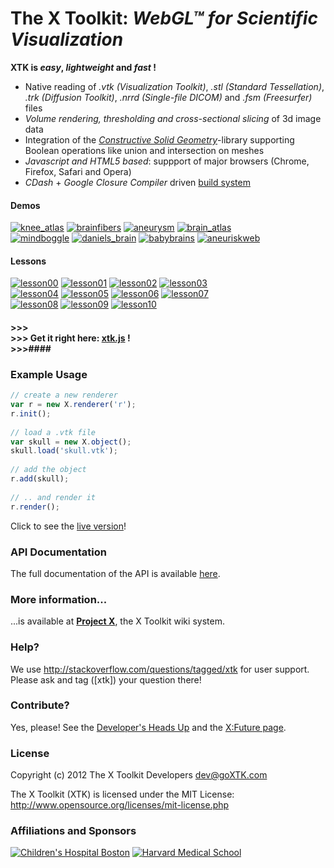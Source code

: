 # The X Toolkit: <i>WebGL&trade; for Scientific Visualization</i>

<b>XTK is <i>easy</i>, <i>lightweight</i> and <i>fast</i> !</b>

<ul>
<li>Native reading of <i>.vtk (Visualization Toolkit)</i>, <i>.stl (Standard Tessellation)</i>, <i>.trk (Diffusion Toolkit)</i>, <i>.nrrd (Single-file DICOM)</i> and <i>.fsm (Freesurfer)</i> files</li>
<li><i>Volume rendering, thresholding and cross-sectional slicing</i> of 3d image data</li>
<li>Integration of the <i><a href="http://evanw.github.com/csg.js/" target="_blank">Constructive Solid Geometry</a></i>-library supporting Boolean operations like union and intersection on meshes</li>
<li><i>Javascript and HTML5 based</i>: suppport of major browsers (Chrome, Firefox, Safari and Opera)</li>
<li><i>CDash</i> + <i>Google Closure Compiler</i> driven <a href="http://cdash.goxtk.com/index.php?project=XTK" target="_blank">build system</a></li>
</ul>

#### Demos ####
<a href="http://demos.goxtk.com/knee_atlas/"><img src="http://xtk.github.com/demos/knee_atlas/smallcaption2.png" alt="knee_atlas" title="Click me!"></a>
<a href="http://demos.goxtk.com/brainfibers/"><img src="http://xtk.github.com/demos/brainfibers/smallcaption2.png" alt="brainfibers" title="Click me!"></a>
<a href="http://demos.goxtk.com/aneurysm/"><img src="http://xtk.github.com/demos/aneurysm/smallcaption2.png" alt="aneurysm" title="Click me!"></a>
<a href="http://demos.goxtk.com/brain_atlas/"><img src="http://xtk.github.com/demos/brain_atlas/smallcaption2.png" alt="brain_atlas" title="Click me!"></a>
<br>
<a href="http://www.mindboggle.info/"><img src="http://xtk.github.com/demos/mindboggle/smallcaption2.png" alt="mindboggle" title="Click me!"></a>
<a href="http://demos.goxtk.com/daniels_brain/"><img src="http://xtk.github.com/demos/daniels_brain/smallcaption.png" alt="daniels_brain" title="Click me!"></a>
<a href="http://demos.goxtk.com/babybrains/"><img src="http://xtk.github.com/demos/babybrains/smallcaption.png" alt="babybrains" title="Click me!"></a>
<a href="http://ecm2.mathcs.emory.edu/aneurisk/"><img src="http://xtk.github.com/demos/aneuriskweb/smallcaption.png" alt="aneuriskweb" title="Click me!"></a>

#### Lessons ####
<a href="http://lessons.goxtk.com/00/"><img src="http://xtk.github.com/lessons/00/smallcaption.png" alt="lesson00" title="Click me!"></a>
<a href="http://lessons.goxtk.com/01/"><img src="http://xtk.github.com/lessons/01/smallcaption.png" alt="lesson01" title="Click me!"></a>
<a href="http://lessons.goxtk.com/02/"><img src="http://xtk.github.com/lessons/02/smallcaption.png" alt="lesson02" title="Click me!"></a>
<a href="http://lessons.goxtk.com/03/"><img src="http://xtk.github.com/lessons/03/smallcaption.png" alt="lesson03" title="Click me!"></a>
<br>
<a href="http://lessons.goxtk.com/04/"><img src="http://xtk.github.com/lessons/04/smallcaption.png" alt="lesson04" title="Click me!"></a>
<a href="http://lessons.goxtk.com/05/"><img src="http://xtk.github.com/lessons/05/smallcaption.png" alt="lesson05" title="Click me!"></a>
<a href="http://lessons.goxtk.com/06/"><img src="http://xtk.github.com/lessons/06/smallcaption.png" alt="lesson06" title="Click me!"></a>
<a href="http://lessons.goxtk.com/07/"><img src="http://xtk.github.com/lessons/07/smallcaption.png" alt="lesson07" title="Click me!"></a>
<br>
<a href="http://lessons.goxtk.com/08/"><img src="http://xtk.github.com/lessons/08/smallcaption.png" alt="lesson08" title="Click me!"></a>
<a href="http://lessons.goxtk.com/09/"><img src="http://xtk.github.com/lessons/09/smallcaption.png" alt="lesson09" title="Click me!"></a>
<a href="http://lessons.goxtk.com/10/"><img src="http://xtk.github.com/lessons/10/smallcaption.png" alt="lesson10" title="Click me!"></a>

#### >>><br>>>> Get it right here: <a href="http://get.goXTK.com/xtk.js">xtk.js</a> !<br>>>>####

### Example Usage ###

```javascript
// create a new renderer
var r = new X.renderer('r');
r.init();
    
// load a .vtk file
var skull = new X.object();
skull.load('skull.vtk');
    
// add the object
r.add(skull);
    
// .. and render it
r.render();
```

Click to see the <a href="http://lessons.goxtk.com/05/" target="_blank">live version</a>!

### API Documentation ###
The full documentation of the API is available <a href="http://api.goXTK.com" target="_blank">here</a>.

### More information... ###
...is available at <a href="http://wiki.goxtk.com" target="_blank"><b>Project X</b></a>, the X Toolkit wiki system.

### Help? ###
We use <a href="http://stackoverflow.com/questions/tagged/xtk">http://stackoverflow.com/questions/tagged/xtk</a> for user support. Please ask and tag ([xtk]) your question there!

### Contribute? ###
Yes, please! See the <a href="https://github.com/xtk/X/wiki/X:DevelopersHeadsUp" target="_blank">Developer's Heads Up</a> and the <a href="https://github.com/xtk/X/wiki/X:Future" target="_blank">X:Future page</a>.

### License ###
Copyright (c) 2012 The X Toolkit Developers <dev@goXTK.com>

The X Toolkit (XTK) is licensed under the MIT License:
  <a href="http://www.opensource.org/licenses/mit-license.php" target="_blank">http://www.opensource.org/licenses/mit-license.php</a>

### Affiliations and Sponsors ###
<a href="http://childrenshospital.org/FNNDSC"><img src="http://xtk.github.com/chb_logo.jpg" alt="Children's Hospital Boston" title="Children's Hospital Boston"></a>
<a href="http://hms.harvard.edu"><img src="http://xtk.github.com/hms_logo.jpg" alt="Harvard Medical School" title="Harvard Medical School"></a>